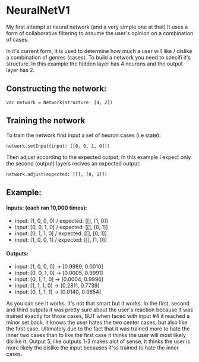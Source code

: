 # NeuralNetV1
My first attempt at neural network (and a very simple one at that)
It uses a form of collaborative filtering to assume the user's opinion on a combination of cases.

In it's current form, it is used to determine how much a user will like / dislike a combination of genres (cases).
To build a network you need to specifi it's structure. 
In this example the hidden layer has 4 neurons and the output layer has 2.

## Constructing the network:

`var network = Network(structure: [4, 2])`



## Training the network
To train the network first input a set of neuron cases (i.e state):

`network.setInput(input: [[0, 0, 1, 0]])`

Then adjust according to the expected output, 
In this example I expect only the second (output) layers recives an expected output:

`network.adjust(expected: [[], [0, 1]])`



## Example:

#### Inputs: (each ran 10,000 times):
- input: [1, 0, 0, 0] / expected:  [[], [1, 0]]
- input: [0, 0, 1, 0] / expected:  [[], [0, 1]]
- input: [0, 1, 1, 0] / expected:  [[], [0, 1]]
- input: [1, 0, 0, 1] / expected:  [[], [1, 0]]
    
#### Outputs:
- input: [1, 0, 0, 0] -> [0.9989, 0.0010] 
- input: [0, 0, 1, 0] -> [0.0005, 0.9991]
- input: [0, 1, 1, 0] -> [0.0004, 0.9996] 
- input: [1, 1, 1, 0] -> [0.2811, 0.7739]
- input: [0, 1, 1, 1] -> [0.0140, 0.9854]


As you can see it works, it's not that smart but it works.
In the first, second and third outputs it was pretty sure about the user's reaction because it was trained exactly for those cases,
BUT when faced with input #4 it reached a minor set back, it knows the user hates the two center cases, but also like the first case.
Ultimately due to the fact that it was trained more to hate the inner two cases than to like the first case it thinks the user will most likely dislike it.
Output 5, like outputs 1-3 makes alot of sense, it thinks the user is more likely the dislike the input becauses it'ss trained to hate the inner cases.
